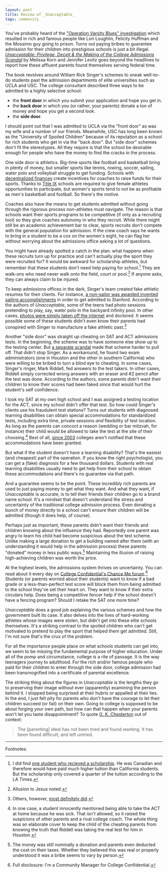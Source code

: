 ```yaml
---
layout: post
title: Review of _Unacceptable_
tags: community
---
```


You've probably heard of the ["Operation Varsity Blues"
investigation](https://en.wikipedia.org/wiki/2019_college_admissions_bribery_scandal)
which resulted in rich and famous people like Lori Loughlin, Felicity
Huffman and the Mossimo guy going to prison. Turns out paying bribes
to guarantee admission for their children into prestigious schools is
just a bit illegal. <a
href="https://www.amazon.com/Unacceptable-Privilege-College-Admissions-Scandal-ebook/dp/B085XK4KFH/ref=as_li_ss_il?crid=GAOJG8X32KAJ&dchild=1&keywords=unacceptable&qid=1604341788&sprefix=unacceptab,aps,261&sr=8-1&linkCode=li2&tag=jericson-20&linkId=09e258d6d241dd8eae86ff51a554fc83&language=en_US">_Unacceptable:
Privilege, Deceit & the Making of the College Admissions Scandal_</a>
by Melissa Korn and Jennifer Levitz goes beyond the headlines to
report how these affluent parents found themselves serving federal
time.

 
The book revolves around William Rick Singer's schemes to sneak
well-to-do students past the admission departments of elite
universities such as UCLA and USC. The college consultant described
three ways to be admitted to a highly selective school:

* the **front door** in which you submit your application and hope you
  get in.
* the **back door** in which you (or rather, your parents) donate a
  ton of money and hope you get a second look.
* the **side door**.

I should point out that I was admitted to UCLA via the "front door" as
was my wife and a number of our friends. Meanwhile, USC has long been
known as the "University of Spoiled Children" because of its
reputation as a school for rich students who get in via the "back
door". But "side door" schemes don't fit the stereotypes. All they
require is that the school be desirable enough for people who have the
money to find the cracks in the process.

One side door is athletics. Big-time sports like football and
basketball bring in plenty of money, but smaller sports like tennis,
rowing, soccer, sailing, water polo and volleyball struggle to get
funding. Schools with [decentralized
finances](https://academicsenate.usc.edu/uscs-revenue-center-management-system-how-the-money-flows/)
create incentives for coaches to raise funds for their sports. Thanks
to [Title
IX](https://en.wikipedia.org/wiki/Title_IX#Equity_in_athletics)
schools are required to give female athletes opportunities to
participate, but women's sports tend to not be as profitable as men's
basketball and football. So there's the motive.

Coaches also have the means to get students admitted without going
through the rigorous process non-athletes must navigate. The reason is
that schools want their sports programs to be competitive (if only as
a recruiting tool) so they give coaches autonomy in who they
recruit. While there might still be an academic achievement bar to
clear, sports recruits don't compete with the general population for
admission. If the crew coach says he wants to bring in a student to be
a cox on the women's eight, he can flag her without worrying about the
admissions office asking a lot of questions.

You might have already spotted a catch in the plan: what happens when
these recruits turn up for practice and can't actually play the sport
they were recruited for? It would be awkward for scholarship athletes,
but remember that these students don't need help paying for
school.[^1] They are walk-ons who need never walk onto the field,
court or pool.[^2] If anyone asks, they can always claim to be
injured.

To keep admissions offices in the dark, Singer's team created fake
athletic resumes for their clients. For instance, [a non-sailor was
awarded invented sailing
accomplishments](https://www.stanforddaily.com/2019/04/07/stanford-expels-student-admitted-with-falsified-sailing-credentials/)
in order to get admitted to Stanford.  According to the authors of
_Unacceptable_, some of the teens had photo sessions pretending to
play, say, water polo in the backyard infinity pool. In other cases,
[photos were simply taken off the
internet](https://www.espn.com/college-sports/story/_/id/26267149/pole-vaulter-amused-pic-used-admission-scam)
and doctored. It seems possible some of these students didn't even
know their parents had conspired with Singer to manufacture a fake
athletic past.[^3]

Another "side door" was straight up cheating on SAT and ACT admissions
tests. In the beginning, the scheme was to have someone else show up
to the testing center. But [a separate
scandal](https://www.nytimes.com/2011/12/02/education/on-long-island-sat-cheating-was-hardly-a-secret.html)
made that scheme harder to pull off. That didn't stop Singer. As a
workaround, he found two exam administrators (one in Houston and the
other in southern California) who were willing to be bribed to turn a
blind eye to cheating. In some cases, Singer's ringer, Mark Riddell,
fed answers to the test takers. In other cases, Riddell simply
corrected wrong answers with an eraser and #2 pencil after the test
was done. According to the authors, some parents didn't want their
children to know their scores had been faked since that would hurt the
student's self confidence.

I took my SAT at my own high school and I was assigned a testing
location for the ACT, since my school didn't offer that test. So how
could Singer's clients use his fraudulent test stations? Turns out
students with diagnosed learning disabilities can obtain special
accommodations for standardized tests, including extra time, private
sessions _and_ flexibility of test location. As long as the parents
can concoct a reason (wedding or bar mitzvah, for instance) their
child would be allowed to take the test at the site of their
choosing.[^4] Best of all, [since
2003](https://www.washingtonpost.com/local/education/abuse-of-extended-time-on-sat-and-act-outrages-learning-disability-community/2019/03/29/d58de3c6-4c1f-11e9-9663-00ac73f49662_story.html)
colleges aren't notified that these accommodations have been granted.

But what if the student doesn't have a learning disability? That's the
easiest (and cheapest) part of the operation. If you know the right
psychologist, you can get a (fake) diagnosis for a few thousand
dollars. Students with real learning disabilities usually need to get
help from their school to obtain these accommodations and there's no
guarantee via that path.

And a guarantee seems to be the point. These incredibly rich parents
are used to just paying money to get what they want. And what they
want, if _Unacceptable_ is accurate, is to tell their friends their
children go to a brand name school. It's a mindset that doesn't
understand the stress and uncertainty of the traditional college
admission process. Even donating a bunch of money directly to a school
can't ensure their children will be admitted (though it does help, of
course).

Perhaps just as important, these parents didn't want their friends and
children knowing about the influence they had. Reportedly one parent
was angry to learn his child had become suspicious about the test
scheme. Unlike making a large donation to get a building named after
them (with an understanding it would help in the admission process)
these parents "donated" money in less public ways.[^5] Maintaining the
illusion of raising high-achieving children was worth the price.

At the highest levels, the admissions system thrives on
uncertainty. You can read about it every day on [College
Confidential's Chance Me
forum](https://talk.collegeconfidential.com/what-my-chances/).[^6]
Students (or parents worried about their students) want to know if a
bad grade or a less-than-perfect test score will block them from being
admitted to the school they've set their heart on. They want to know
if their extra circulars help. Does being a competitive fencer help if
the school doesn't have a fencing program? Should I retake the SAT one
more time?

_Unacceptable_ does a good job explaining the various schemes and how
the government built its case. It also delves into the lives of
hard-working athletes whose images were stolen, but didn't get into
these elite schools themselves. It's a striking contrast to the
spoiled children who can't get motivated to pretend to play the sport
that helped them get admitted. Still, I'm not sure that's the crux of
the problem.

For all the importance people place on what schools students can get
into, we seem to be missing the fundamental purpose of higher
education. Under all of the pomp and circumstance, college is a rite
of passage. It is the way teenagers journey to adulthood. For the rich
and/or famous people who paid for their children to enter through the
side door, college admission had been transmogrified into a
certificate of parental excellence.

The striking thing about the figures in _Unacceptable_ is the lengths
they go to preserving their image without ever (apparently) examining
the person behind it. I stopped being surprised at their hubris or
appalled at their lies. In the end, I just felt pity for parents who
don't have the courage to let their children succeed (or fail) on
their own. Going to college is supposed to be about forging your own
path, but how can that happen when your parents won't let you taste
disappointment? To quote
[G. K. Chesterton](https://www.gutenberg.org/files/1717/1717-h/1717-h.htm#link2H_4_0006)
out of context:

> The [parenting] ideal has not been tried and found wanting. It has
> been found difficult; and left untried.

<!--One of the ways schools are evaluated is their acceptance rate. [USC
admits just
11%](https://www.collegeconfidential.com/schools/school/university-of-southern-california/admissions). UCLA?
[12%](https://www.collegeconfidential.com/schools/school/university-of-california-los-angeles/admissions).
Ivy League schools admit 5-8%. Obviously top students have their
choice of schools, but everyone else is worried they will have to
settle for a safety school.[^7] And the worry is compounded by the
perception that the school a young person attends set their life on a
path toward success or failure. So with limited number of
opportunities to attend Stanford, it's no wonder there will be
increasing demand for admission slots. And economics tells us the
inevitable result (absent regulation): increasing prices.

A lot of popular outrage comes, I suspect, from a sense of unfairness
given that children of celebrities will be fine no matter what school
they attend. But most students can't afford certainty and everything
related to college admissions is shrouded in mystery. Not even the
price is clearly explained given the complexity of financial aid.

-->

---

Footnotes:

[^1]: I did find [one student who recieved a
    scholarship](https://www.latimes.com/california/story/2019-08-18/college-admissions-scandal-ucla-rick-singer). He
    was Canadian and therefore would have paid much higher tuition
    than California students. But the scholarship only covered a
    quarter of the tuition according to the LA Times.

[^2]: Allusion to Jesus noted.

[^3]: Others, however, [most definitely
    did](https://www.cracked.com/article_27445_lori-laughlins-daughters-fake-rowing-photos-finally-went-public.html).

[^4]: In one case, a student innocently mentioned being able to take
    the ACT at home because he was sick. That _isn't_ allowed, so it
    raised the suspicions of other parents and a rival college
    coach. The whole thing was an elaborate cover to keep the child of
    the cheating parents from knowing the truth that Riddell was
    taking the real test for him in Houston.

[^5]: The money was still nominally a donation and parents even
    deducted the cost on their taxes. Whether they believed this was
    real or properly understood it was a bribe seems to vary by
    person.

[^6]: Full disclosure: I'm a Community Manager for College
    Confidential.
    
[^7]: There's a perncious feedback loop too. The more selective a
    school is, the more people will want to apply. 
